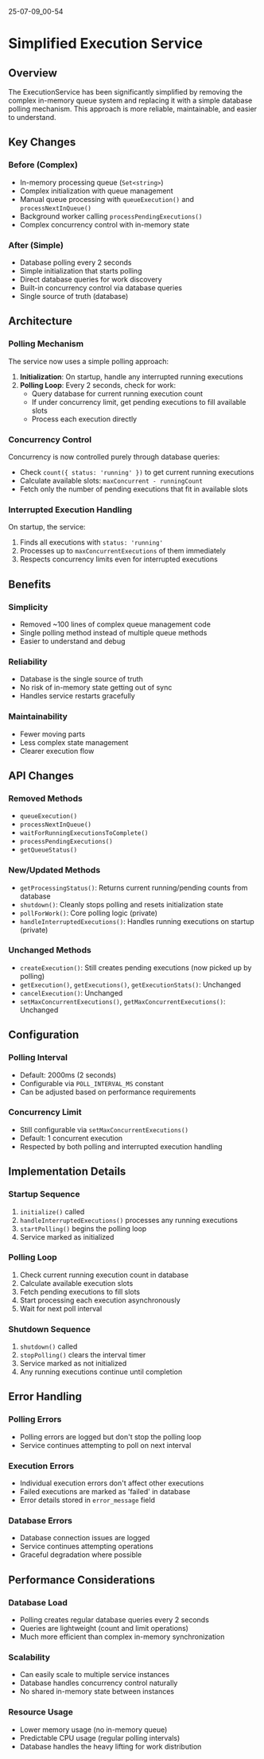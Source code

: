 25-07-09_00-54

# Simplified Execution Service

## Overview

The ExecutionService has been significantly simplified by removing the complex in-memory queue system and replacing it with a simple database polling mechanism. This approach is more reliable, maintainable, and easier to understand.

## Key Changes

### Before (Complex)
- In-memory processing queue (`Set<string>`)
- Complex initialization with queue management
- Manual queue processing with `queueExecution()` and `processNextInQueue()`
- Background worker calling `processPendingExecutions()`
- Complex concurrency control with in-memory state

### After (Simple)
- Database polling every 2 seconds
- Simple initialization that starts polling
- Direct database queries for work discovery
- Built-in concurrency control via database queries
- Single source of truth (database)

## Architecture

### Polling Mechanism
The service now uses a simple polling approach:

1. **Initialization**: On startup, handle any interrupted running executions
2. **Polling Loop**: Every 2 seconds, check for work:
   - Query database for current running execution count
   - If under concurrency limit, get pending executions to fill available slots
   - Process each execution directly

### Concurrency Control
Concurrency is now controlled purely through database queries:
- Check `count({ status: 'running' })` to get current running executions
- Calculate available slots: `maxConcurrent - runningCount`
- Fetch only the number of pending executions that fit in available slots

### Interrupted Execution Handling
On startup, the service:
1. Finds all executions with `status: 'running'`
2. Processes up to `maxConcurrentExecutions` of them immediately
3. Respects concurrency limits even for interrupted executions

## Benefits

### Simplicity
- Removed ~100 lines of complex queue management code
- Single polling method instead of multiple queue methods
- Easier to understand and debug

### Reliability
- Database is the single source of truth
- No risk of in-memory state getting out of sync
- Handles service restarts gracefully

### Maintainability
- Fewer moving parts
- Less complex state management
- Clearer execution flow

## API Changes

### Removed Methods
- `queueExecution()`
- `processNextInQueue()`
- `waitForRunningExecutionsToComplete()`
- `processPendingExecutions()`
- `getQueueStatus()`

### New/Updated Methods
- `getProcessingStatus()`: Returns current running/pending counts from database
- `shutdown()`: Cleanly stops polling and resets initialization state
- `pollForWork()`: Core polling logic (private)
- `handleInterruptedExecutions()`: Handles running executions on startup (private)

### Unchanged Methods
- `createExecution()`: Still creates pending executions (now picked up by polling)
- `getExecution()`, `getExecutions()`, `getExecutionStats()`: Unchanged
- `cancelExecution()`: Unchanged
- `setMaxConcurrentExecutions()`, `getMaxConcurrentExecutions()`: Unchanged

## Configuration

### Polling Interval
- Default: 2000ms (2 seconds)
- Configurable via `POLL_INTERVAL_MS` constant
- Can be adjusted based on performance requirements

### Concurrency Limit
- Still configurable via `setMaxConcurrentExecutions()`
- Default: 1 concurrent execution
- Respected by both polling and interrupted execution handling

## Implementation Details

### Startup Sequence
1. `initialize()` called
2. `handleInterruptedExecutions()` processes any running executions
3. `startPolling()` begins the polling loop
4. Service marked as initialized

### Polling Loop
1. Check current running execution count in database
2. Calculate available execution slots
3. Fetch pending executions to fill slots
4. Start processing each execution asynchronously
5. Wait for next poll interval

### Shutdown Sequence
1. `shutdown()` called
2. `stopPolling()` clears the interval timer
3. Service marked as not initialized
4. Any running executions continue until completion

## Error Handling

### Polling Errors
- Polling errors are logged but don't stop the polling loop
- Service continues attempting to poll on next interval

### Execution Errors
- Individual execution errors don't affect other executions
- Failed executions are marked as 'failed' in database
- Error details stored in `error_message` field

### Database Errors
- Database connection issues are logged
- Service continues attempting operations
- Graceful degradation where possible

## Performance Considerations

### Database Load
- Polling creates regular database queries every 2 seconds
- Queries are lightweight (count and limit operations)
- Much more efficient than complex in-memory synchronization

### Scalability
- Can easily scale to multiple service instances
- Database handles concurrency control naturally
- No shared in-memory state between instances

### Resource Usage
- Lower memory usage (no in-memory queue)
- Predictable CPU usage (regular polling intervals)
- Database handles the heavy lifting for work distribution

